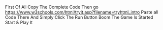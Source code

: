 First Of All Copy The Complete Code
Then go https://www.w3schools.com/html/tryit.asp?filename=tryhtml_intro
Paste all Code There
And Simply Click The Run Button
Boom The Game Is Started
Start & Play It
